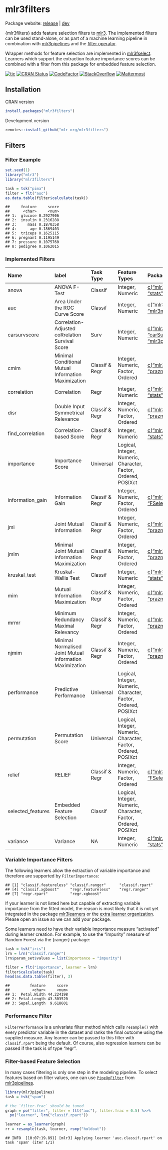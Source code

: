 
# mlr3filters

Package website: [release](https://mlr3filters.mlr-org.com/) \|
[dev](https://mlr3filters.mlr-org.com/dev/)

{mlr3filters} adds feature selection filters to
[mlr3](https://mlr3.mlr-org.com). The implemented filters can be used
stand-alone, or as part of a machine learning pipeline in combination
with [mlr3pipelines](https://mlr3pipelines.mlr-org.com) and the [filter
operator](https://mlr3pipelines.mlr-org.com/reference/mlr_pipeops_filter.html).

Wrapper methods for feature selection are implemented in
[mlr3fselect](https://mlr3fselect.mlr-org.com). Learners which support
the extraction feature importance scores can be combined with a filter
from this package for embedded feature selection.

<!-- badges: start -->

[![tic](https://github.com/mlr-org/mlr3filters/workflows/tic/badge.svg?branch=master)](https://github.com/mlr-org/mlr3filters/actions)
[![CRAN
Status](https://www.r-pkg.org/badges/version/mlr3filters)](https://cran.r-project.org/package=mlr3filters)
[![CodeFactor](https://www.codefactor.io/repository/github/mlr-org/mlr3filters/badge)](https://www.codefactor.io/repository/github/mlr-org/mlr3filters)
[![StackOverflow](https://img.shields.io/badge/stackoverflow-mlr3-orange.svg)](https://stackoverflow.com/questions/tagged/mlr3)
[![Mattermost](https://img.shields.io/badge/chat-mattermost-orange.svg)](https://lmmisld-lmu-stats-slds.srv.mwn.de/mlr_invite/)
<!-- badges: end -->

## Installation

CRAN version

``` r
install.packages("mlr3filters")
```

Development version

``` r
remotes::install_github("mlr-org/mlr3filters")
```

## Filters

### Filter Example

``` r
set.seed(1)
library("mlr3")
library("mlr3filters")

task = tsk("pima")
filter = flt("auc")
as.data.table(filter$calculate(task))
```

    ##     feature     score
    ##      <char>     <num>
    ## 1:  glucose 0.2927906
    ## 2:  insulin 0.2316288
    ## 3:     mass 0.1870358
    ## 4:      age 0.1869403
    ## 5:  triceps 0.1625115
    ## 6: pregnant 0.1195149
    ## 7: pressure 0.1075760
    ## 8: pedigree 0.1062015

### Implemented Filters

| Name              | label                                                    | Task Type      | Feature Types                                                  | Package                                                                                                                                 |
|:------------------|:---------------------------------------------------------|:---------------|:---------------------------------------------------------------|:----------------------------------------------------------------------------------------------------------------------------------------|
| anova             | ANOVA F-Test                                             | Classif        | Integer, Numeric                                               | [c(“mlr3filters”, “stats”)](https://cran.r-project.org/package=c(%22mlr3filters%22,%20%22stats%22))                                     |
| auc               | Area Under the ROC Curve Score                           | Classif        | Integer, Numeric                                               | [c(“mlr3filters”, “mlr3measures”)](https://cran.r-project.org/package=c(%22mlr3filters%22,%20%22mlr3measures%22))                       |
| carsurvscore      | Correlation-Adjusted coRrelation Survival Score          | Surv           | Integer, Numeric                                               | [c(“mlr3filters”, “carSurv”, “mlr3proba”)](https://cran.r-project.org/package=c(%22mlr3filters%22,%20%22carSurv%22,%20%22mlr3proba%22)) |
| cmim              | Minimal Conditional Mutual Information Maximization      | Classif & Regr | Integer, Numeric, Factor, Ordered                              | [c(“mlr3filters”, “praznik”)](https://cran.r-project.org/package=c(%22mlr3filters%22,%20%22praznik%22))                                 |
| correlation       | Correlation                                              | Regr           | Integer, Numeric                                               | [c(“mlr3filters”, “stats”)](https://cran.r-project.org/package=c(%22mlr3filters%22,%20%22stats%22))                                     |
| disr              | Double Input Symmetrical Relevance                       | Classif & Regr | Integer, Numeric, Factor, Ordered                              | [c(“mlr3filters”, “praznik”)](https://cran.r-project.org/package=c(%22mlr3filters%22,%20%22praznik%22))                                 |
| find_correlation  | Correlation-based Score                                  | Classif & Regr | Integer, Numeric                                               | [c(“mlr3filters”, “stats”)](https://cran.r-project.org/package=c(%22mlr3filters%22,%20%22stats%22))                                     |
| importance        | Importance Score                                         | Universal      | Logical, Integer, Numeric, Character, Factor, Ordered, POSIXct |                                                                                                                                         |
| information_gain  | Information Gain                                         | Classif & Regr | Integer, Numeric, Factor, Ordered                              | [c(“mlr3filters”, “FSelectorRcpp”)](https://cran.r-project.org/package=c(%22mlr3filters%22,%20%22FSelectorRcpp%22))                     |
| jmi               | Joint Mutual Information                                 | Classif & Regr | Integer, Numeric, Factor, Ordered                              | [c(“mlr3filters”, “praznik”)](https://cran.r-project.org/package=c(%22mlr3filters%22,%20%22praznik%22))                                 |
| jmim              | Minimal Joint Mutual Information Maximization            | Classif & Regr | Integer, Numeric, Factor, Ordered                              | [c(“mlr3filters”, “praznik”)](https://cran.r-project.org/package=c(%22mlr3filters%22,%20%22praznik%22))                                 |
| kruskal_test      | Kruskal-Wallis Test                                      | Classif        | Integer, Numeric                                               | [c(“mlr3filters”, “stats”)](https://cran.r-project.org/package=c(%22mlr3filters%22,%20%22stats%22))                                     |
| mim               | Mutual Information Maximization                          | Classif & Regr | Integer, Numeric, Factor, Ordered                              | [c(“mlr3filters”, “praznik”)](https://cran.r-project.org/package=c(%22mlr3filters%22,%20%22praznik%22))                                 |
| mrmr              | Minimum Redundancy Maximal Relevancy                     | Classif & Regr | Integer, Numeric, Factor, Ordered                              | [c(“mlr3filters”, “praznik”)](https://cran.r-project.org/package=c(%22mlr3filters%22,%20%22praznik%22))                                 |
| njmim             | Minimal Normalised Joint Mutual Information Maximization | Classif & Regr | Integer, Numeric, Factor, Ordered                              | [c(“mlr3filters”, “praznik”)](https://cran.r-project.org/package=c(%22mlr3filters%22,%20%22praznik%22))                                 |
| performance       | Predictive Performance                                   | Universal      | Logical, Integer, Numeric, Character, Factor, Ordered, POSIXct |                                                                                                                                         |
| permutation       | Permutation Score                                        | Universal      | Logical, Integer, Numeric, Character, Factor, Ordered, POSIXct |                                                                                                                                         |
| relief            | RELIEF                                                   | Classif & Regr | Integer, Numeric, Factor, Ordered                              | [c(“mlr3filters”, “FSelectorRcpp”)](https://cran.r-project.org/package=c(%22mlr3filters%22,%20%22FSelectorRcpp%22))                     |
| selected_features | Embedded Feature Selection                               | Classif        | Logical, Integer, Numeric, Character, Factor, Ordered, POSIXct |                                                                                                                                         |
| variance          | Variance                                                 | NA             | Integer, Numeric                                               | [c(“mlr3filters”, “stats”)](https://cran.r-project.org/package=c(%22mlr3filters%22,%20%22stats%22))                                     |

### Variable Importance Filters

The following learners allow the extraction of variable importance and
therefore are supported by `FilterImportance`:

    ## [1] "classif.featureless" "classif.ranger"      "classif.rpart"      
    ## [4] "classif.xgboost"     "regr.featureless"    "regr.ranger"        
    ## [7] "regr.rpart"          "regr.xgboost"

If your learner is not listed here but capable of extracting variable
importance from the fitted model, the reason is most likely that it is
not yet integrated in the package
[mlr3learners](https://github.com/mlr-org/mlr3learners) or the [extra
learner organization](https://github.com/mlr3learners). Please open an
issue so we can add your package.

Some learners need to have their variable importance measure “activated”
during learner creation. For example, to use the “impurity” measure of
Random Forest via the {ranger} package:

``` r
task = tsk("iris")
lrn = lrn("classif.ranger")
lrn$param_set$values = list(importance = "impurity")

filter = flt("importance", learner = lrn)
filter$calculate(task)
head(as.data.table(filter), 3)
```

    ##         feature     score
    ##          <char>     <num>
    ## 1:  Petal.Width 44.224198
    ## 2: Petal.Length 43.303520
    ## 3: Sepal.Length  9.618601

### Performance Filter

`FilterPerformance` is a univariate filter method which calls
`resample()` with every predictor variable in the dataset and ranks the
final outcome using the supplied measure. Any learner can be passed to
this filter with `classif.rpart` being the default. Of course, also
regression learners can be passed if the task is of type “regr”.

### Filter-based Feature Selection

In many cases filtering is only one step in the modeling pipeline. To
select features based on filter values, one can use
[`PipeOpFilter`](https://mlr3pipelines.mlr-org.com/reference/mlr_pipeops_filter.html)
from [mlr3pipelines](https://github.com/mlr-org/mlr3pipelines).

``` r
library(mlr3pipelines)
task = tsk("spam")

# the `filter.frac` should be tuned
graph = po("filter", filter = flt("auc"), filter.frac = 0.5) %>>%
  po("learner", lrn("classif.rpart"))

learner = as_learner(graph)
rr = resample(task, learner, rsmp("holdout"))
```

    ## INFO  [10:07:19.891] [mlr3] Applying learner 'auc.classif.rpart' on task 'spam' (iter 1/1)

